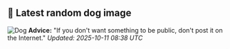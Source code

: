 ## 🐶 Latest random dog image
![Dog](https://images.dog.ceo/breeds/terrier-cairn/n02096177_470.jpg)
**Advice:** "If you don't want something to be public, don't post it on the Internet."
*Updated: 2025-10-11 08:38 UTC*
